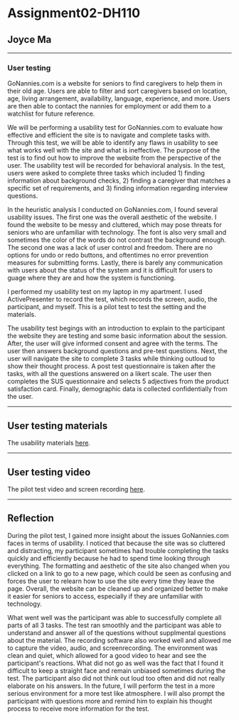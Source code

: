 # Assignment02-DH110
## Joyce Ma

--------

### User testing
GoNannies.com is a website for seniors to find caregivers to help them in their old age. Users are able to filter and sort caregivers based on location, age, living arrangement, availability, language, experience, and more. Users are then able to contact the nannies for employment or add them to a watchlist for future reference. 

We will be performing a usability test for GoNannies.com to evaluate how effective and efficient the site is to navigate and complete tasks with. Through this test, we will be able to identify any flaws in usability to see what works well with the site and what is ineffective. The purpose of the test is to find out how to improve the website from the perspective of the user. The usability test will be recorded for behavioral analysis. In the test, users were asked to complete three tasks which included 1) finding information about background checks, 2) finding a caregiver that matches a specific set of requirements, and 3) finding information regarding interview questions.

In the heuristic analysis I conducted on GoNannies.com, I found several usability issues. The first one was the overall aesthetic of the website. I found the website to be messy and cluttered, which may pose threats for seniors who are unfamiliar with technology. The font is also very small and sometimes the color of the words do not contrast the background enough. The second one was a lack of user control and freedom. There are no options for undo or redo buttons, and oftentimes no error prevention measures for submitting forms. Lastly, there is barely any communication with users about the status of the system and it is difficult for users to guage where they are and how the system is functioning.

I performed my usability test on my laptop in my apartment. I used ActivePresenter to record the test, which records the screen, audio, the participant, and myself. This is a pilot test to test the setting and the materials.

The usability test begings with an introduction to explain to the participant the website they are testing and some basic information about the session. After, the user will give informed consent and agree with the terms. The user then answers background questions and pre-test questions. Next, the user will navigate the site to complete 3 tasks while thinking outloud to show their thought process. A post test questionnaire is taken after the tasks, with all the questions answered on a likert scale. The user then completes the SUS questionnaire and selects 5 adjectives from the product satisfaction card. Finally, demographic data is collected confidentially from the user. 

------
## User testing materials
The usability materials [here](https://docs.google.com/forms/d/e/1FAIpQLScQoQTk4qxJNKPTnd_Zo96A-z_ZDGFel8HuRzbnua2m0Ga02w/viewform?vc=0&c=0&w=1&flr=0&gxids=7628).

------
## User testing video
The pilot test video and screen recording [here](https://drive.google.com/file/d/12gYJr7UeLXbd43dcpjhcdbJGak-mKOK6/view?usp=sharing).


------
## Reflection
During the pilot test, I gained more insight about the issues GoNannies.com faces in terms of usability. I noticed that because the site was so cluttered and distracting, my participant sometimes had trouble completing the tasks quickly and efficiently because he had to spend time looking through everything. The formatting and aesthetic of the site also changed when you clicked on a link to go to a new page, which could be seen as confusing and forces the user to relearn how to use the site every time they leave the page. Overall, the website can be cleaned up and organized better to make it easier for seniors to access, especially if they are unfamiliar with technology.

What went well was the participant was able to successfully complete all parts of all 3 tasks. The test ran smoothly and the participant was able to understand and answer all of the questions without supplmental questions about the material. The recording software also worked well and allowed me to capture the video, audio, and screenrecording. The environment was clean and quiet, which allowed for a good video to hear and see the participant's reactions. What did not go as well was the fact that I found it difficult to keep a straight face and remain unbiased sometimes during the test. The participant also did not think out loud too often and did not really elaborate on his answers. In the future, I will perform the test in a more serious environment for a more test like atmosphere. I will also prompt the participant with questions more and remind him to explain his thought process to receive more information for the test.
